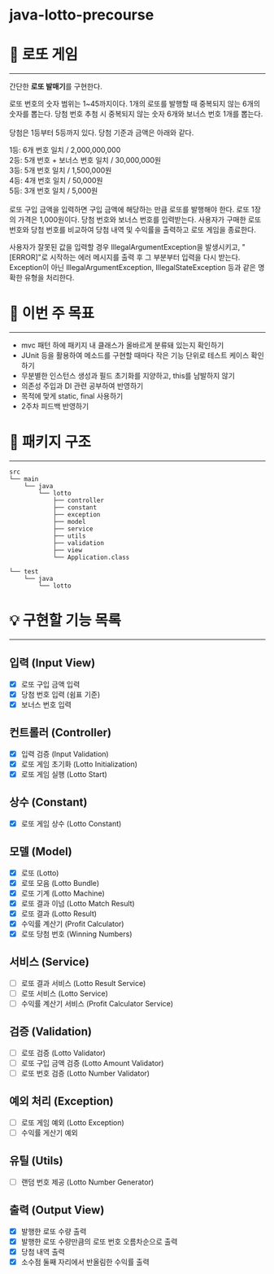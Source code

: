 # java-lotto-precourse

# 🎰 로또 게임
* * *
간단한 **로또 발매기**를 구현한다.

로또 번호의 숫자 범위는 1~45까지이다.
1개의 로또를 발행할 때 중복되지 않는 6개의 숫자를 뽑는다.
당첨 번호 추첨 시 중복되지 않는 숫자 6개와 보너스 번호 1개를 뽑는다.
<br> <br>당첨은 1등부터 5등까지 있다. 당첨 기준과 금액은 아래와 같다.

1등: 6개 번호 일치 / 2,000,000,000
<br>
2등: 5개 번호 + 보너스 번호 일치 / 30,000,000원
<br>
3등: 5개 번호 일치 / 1,500,000원
<br>
4등: 4개 번호 일치 / 50,000원
<br>
5등: 3개 번호 일치 / 5,000원
<br> <br>
로또 구입 금액을 입력하면 구입 금액에 해당하는 만큼 로또를 발행해야 한다.
로또 1장의 가격은 1,000원이다.
당첨 번호와 보너스 번호를 입력받는다.
사용자가 구매한 로또 번호와 당첨 번호를 비교하여 당첨 내역 및 수익률을 출력하고 로또 게임을 종료한다.


사용자가 잘못된 값을 입력할 경우 IllegalArgumentException을 발생시키고, "[ERROR]"로 시작하는 에러 메시지를 출력 후 그 부분부터 입력을 다시 받는다.
Exception이 아닌 IllegalArgumentException, IllegalStateException 등과 같은 명확한 유형을 처리한다.

# 🎯 이번 주 목표
* * *
* mvc 패턴 하에 패키지 내 클래스가 올바르게 분류돼 있는지 확인하기
* JUnit 등을 활용하여 메소드를 구현할 때마다 작은 기능 단위로 테스트 케이스 확인하기
* 무분별한 인스턴스 생성과 필드 초기화를 지양하고, this를 남발하지 않기
* 의존성 주입과 DI 관련 공부하여 반영하기
* 목적에 맞게 static, final 사용하기
* 2주차 피드백 반영하기

# 🧩 패키지 구조
* * *
```
src
└── main
    └── java
        └── lotto
            ├── controller
            ├── constant
            ├── exception
            ├── model
            ├── service
            ├── utils
            ├── validation
            ├── view
            └── Application.class

└── test
    └── java
        └── lotto
```


# 💡 구현할 기능 목록
* * *

## 입력 (Input View)
 - [x] 로또 구입 금액 입력
 - [x] 당첨 번호 입력 (쉼표 기준)
 - [x] 보너스 번호 입력

## 컨트롤러 (Controller)
 - [x] 입력 검증 (Input Validation)
 - [x] 로또 게임 초기화 (Lotto Initialization)
 - [x] 로또 게임 실행 (Lotto Start)

## 상수 (Constant)
- [x] 로또 게임 상수 (Lotto Constant)

## 모델 (Model)
 - [x] 로또 (Lotto)
 - [x] 로또 모음 (Lotto Bundle)
 - [x] 로또 기계 (Lotto Machine)
 - [x] 로또 결과 이넘 (Lotto Match Result)
 - [x] 로또 결과 (Lotto Result)
 - [x] 수익률 계산기 (Profit Calculator)
 - [x] 로또 당첨 번호 (Winning Numbers)

## 서비스 (Service)
 - [ ] 로또 결과 서비스 (Lotto Result Service)
 - [ ] 로또 서비스 (Lotto Service)
 - [ ] 수익률 계산기 서비스 (Profit Calculator Service)

## 검증 (Validation)
 - [ ] 로또 검증 (Lotto Validator)
 - [ ] 로또 구입 금액 검증 (Lotto Amount Validator)
 - [ ] 로또 번호 검증 (Lotto Number Validator)

## 예외 처리 (Exception)
 - [ ] 로또 게임 예외 (Lotto Exception)
 - [ ] 수익률 게산기 예외

## 유틸 (Utils)
 - [ ] 랜덤 번호 제공 (Lotto Number Generator)

## 출력 (Output View)
 - [x] 발행한 로또 수량 출력
 - [x] 발행한 로또 수량만큼의 로또 번호 오름차순으로 출력
 - [x] 당첨 내역 출력
 - [x] 소수점 둘째 자리에서 반올림한 수익률 출력
